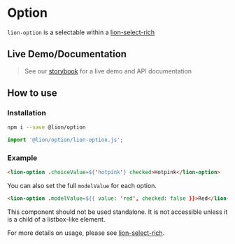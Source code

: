 # Option

[//]: # 'AUTO INSERT HEADER PREPUBLISH'

`lion-option` is a selectable within a [lion-select-rich](../select-rich/)

## Live Demo/Documentation

> See our [storybook](http://lion-web-components.netlify.com/?path=/docs/forms-option) for a live demo and API documentation

## How to use

### Installation

```sh
npm i --save @lion/option
```

```js
import '@lion/option/lion-option.js';
```

### Example

```html
<lion-option .choiceValue=${'hotpink'} checked>Hotpink</lion-option>
```

You can also set the full `modelValue` for each option.

```html
<lion-option .modelValue=${{ value: 'red', checked: false }}>Red</lion-option>
```

This component should not be used standalone. It is not accessible unless it is a child of a listbox-like element.

For more details on usage, please see [lion-select-rich](../select-rich/).
